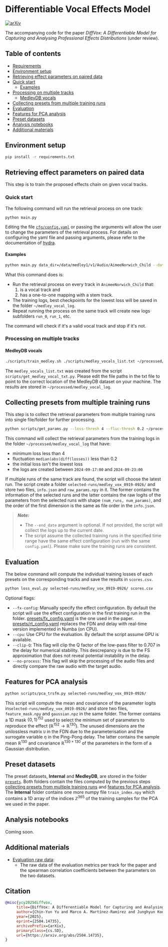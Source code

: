 # Differentiable Vocal Effects Model
[![arXiv](https://img.shields.io/badge/arXiv-2504.14735-b31b1b.svg)](https://arxiv.org/abs/2504.14735)

The accompanying code for the paper *DiffVox: A Differentiable Model for Capturing and Analysing Professional Effects Distributions* (under review).


## Table of contents
- [Requirements](#requirements)
- [Environment setup](#environment-setup)
- [Retrieving effect parameters on paired data](#retrieving-effect-parameters-on-paired-data)
- [Quick start](#quick-start)
    - [Examples](#examples)
- [Processing on multiple tracks](#processing-on-multiple-tracks)
    - [MedleyDB vocals](#medleydb-vocals)
- [Collecting presets from multiple training runs](#collecting-presets-from-multiple-training-runs)
- [Evaluation](#evaluation)
- [Features for PCA analysis](#features-for-pca-analysis)
- [Preset datasets](#preset-datasets)
- [Analysis notebooks](#analysis-notebooks)
- [Additional materials](#additional-materials)


## Environment setup

```bash
pip install -r requirements.txt
```

## Retrieving effect parameters on paired data

This step is to train the proposed effects chain on given vocal tracks.

### Quick start

The following command will run the retrieval process on one track:

```bash
python main.py
```

Editing the file [`cfg/config.yaml`](cfg/config.yaml) or passing the arguments will allow the user to change the parameters of the retrieval process. 
For details on configuring the yaml file and passing arguments, please refer to the documentation of [hydra](https://hydra.cc/docs/intro/).

#### Examples

```bash
python main.py data_dir=/data/medley1/v1/Audio/AimeeNorwich_Child --dataset=medley_vocal --log_dir=~/medley_vocal_log
```
What this command does is:
- Run the retrieval process on every track in `AnimeeNorwich_Child` that:
  1. is a vocal track and 
  2. has a one-to-one mapping with a stem track.
- The training logs, best checkpoints for the lowest loss will be saved in the folder `~/medley_vocal_log`.
- Repeat running the process on the same track will create new logs subfolders `run_0`, `run_1`, etc.

The command will check if it's a valid vocal track and stop if it's not.


### Processing on multiple tracks

#### MedleyDB vocals

```bash
./scripts/train_medley.sh ./scripts/medley_vocals_list.txt ~/processed/medley_vocal_log
```
The `medley_vocals_list.txt` was created from the script `scripts/get_medley_vocal_txt.py`. 
Please edit the file paths in the txt file to point to the correct location of the MedleyDB dataset on your machine.
The results are stored in `~/processed/medley_vocal_log`.


## Collecting presets from multiple training runs

This step is to collect the retrieval parameters from multiple training runs into single file/folder for further processing.

```bash
python scripts/get_params.py --loss-thresh 4 --fluc-thresh 0.2 ~/processed/medley_vocal_log selected-runs/medley_vox_0919-0926/ 2024-09-17:00 --end_date 2024-09-23:00
```
This command will collect the retrieval parameters from the training logs in the folder `~/processed/medley_vocal_log` that have:
- minimum loss less than 4
- fluctuation `median(abs(diff(losses))` less than 0.2
- the initial loss isn't the lowest loss
- the logs are created between `2024-09-17:00` and `2024-09-23:00`

If multiple runs of the same track are found, the script will choose the latest run.
The script create a folder `selected-runs/medley_vox_0919-0926/` and store two files, `info.json` and `raw_params.npy` in it. The former contains the information of the selected runs and the latter contains the raw logits of the parameters from the selected runs with shape `(num_runs, num_params)`, and the order of the first dimension is the same as file order in the `info.json`.

> **_Note:_**
> - The `--end_date` argument is optional. If not provided, the script will collect the logs up to the current date.
> - The script assume the collected training runs in the specified time range have the same effect configuration (run with the same `config.yaml`). Please make sure the training runs are consistent.

## Evaluation

The below command will compute the individual training losses of each presets on the corresponding tracks and save the results in `scores.csv`.
```bash
python loss_eval.py selected-runs/medley_vox_0919-0926/ scores.csv
```
Optional flags:
- `--fx-config`: Manually specify the effect configuration. By default the script will use the effect configuration in the first training run in the folder. [presets/fx_config.yaml](presets/fx_config.yaml) is the one used in the paper. [presets/rt_config.yaml](presets/rt_config.yaml) replaces the FDN and delay with real-time version implemented in Numba (on CPU).
- `--cpu`: Use CPU for the evaluation. By default the script assume GPU is available.
- `--clip-Q`: This flag will clip the Q factor of the low-pass filter to 0.707 in the delay for numerical stability. This descrepancy is due to the FS approximation that does not reveal potential instability in the delay. 
- `--no-process`: This flag will skip the processing of the audio files and directly compare the raw audio with the target audio. 

## Features for PCA analysis

```bash
python scripts/pca_trsfm.py selected-runs/medley_vox_0919-0926/
```

This script will compute the mean and covariance of the parameter logits in`selected-runs/medley_vox_0919-0926/` and store two files, `feature_mask.npy` and `gaussian.npz` in the same folder.
The former contains a 1D mask $\lbrace0, 1\rbrace^{152}$ used to select the minimum set of parameters to reproduce the effect ($\mathbb{R}^{152} \to \mathbb{R}^{130}$).
The unused dimensions are the unilossless matrix `U` in the FDN due to the parameterisation and the surrogate variable $\eta$ in the Ping-Pong delay.
The latter contains the sample mean $\mathbb{R}^{130}$ and covariance $\mathbb{R}^{130 \times 130}$ of the parameters in the form of a Gaussian distribution.

## Preset datasets

The preset datasets, **Internal** and **MedleyDB**, are stored in the folder [`presets`](presets/).
Both folders contain the files computed by the previous steps [collecting presets from multiple training runs](#collecting-presets-from-multiple-training-runs) and [features for PCA analysis](#features-for-pca-analysis).
The **Internal** folder contains one more numpy file `train_index.npy` which contains a 1D array of the indices $\mathbb{Z}^{365}$ of the training samples for the PCA we used in the paper.

## Analysis notebooks

Coming soon.

## Additional materials
- [Evaluation raw data](https://docs.google.com/spreadsheets/d/1ksSylBki1151pLR4-GebQBUYForlUKAy20fUdlyADhA/edit?usp=sharing): 
  - The raw data of the evaluation metrics per track for the paper and the spearman correlation coefficients between the parameters on the two datasets.

## Citation
 ```bibtex
@misc{ycy2025diffvox,
      title={DiffVox: A Differentiable Model for Capturing and Analysing Professional Effects Distributions}, 
      author={Chin-Yun Yu and Marco A. Martínez-Ramírez and Junghyun Koo and Ben Hayes and Wei-Hsiang Liao and György Fazekas and Yuki Mitsufuji},
      year={2025},
      eprint={2504.14735},
      archivePrefix={arXiv},
      primaryClass={cs.SD},
      url={https://arxiv.org/abs/2504.14735}, 
}
```

